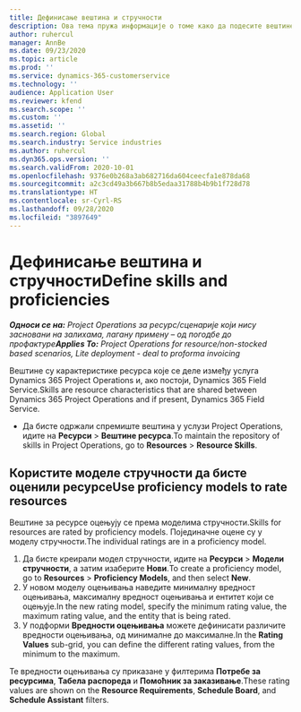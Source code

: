 ```yaml
---
title: Дефинисање вештина и стручности
description: Ова тема пружа информације о томе како да подесите вештине и моделе стручности за оцену ресурса.
author: ruhercul
manager: AnnBe
ms.date: 09/23/2020
ms.topic: article
ms.prod: ''
ms.service: dynamics-365-customerservice
ms.technology: ''
audience: Application User
ms.reviewer: kfend
ms.search.scope: ''
ms.custom: ''
ms.assetid: ''
ms.search.region: Global
ms.search.industry: Service industries
ms.author: ruhercul
ms.dyn365.ops.version: ''
ms.search.validFrom: 2020-10-01
ms.openlocfilehash: 9376e0b268a3ab682716da604ceecfa1e878da68
ms.sourcegitcommit: a2c3cd49a3b667b8b5edaa31788b4b9b1f728d78
ms.translationtype: HT
ms.contentlocale: sr-Cyrl-RS
ms.lasthandoff: 09/28/2020
ms.locfileid: "3897649"
---
```

# <a name="define-skills-and-proficiencies"></a><span data-ttu-id="89cc8-103">Дефинисање вештина и стручности</span><span class="sxs-lookup"><span data-stu-id="89cc8-103">Define skills and proficiencies</span></span>

<span data-ttu-id="89cc8-104">_**Односи се на:** Project Operations за ресурс/сценарије који нису засновани на залихама, лагану примену – од погодбе до профактуре_</span><span class="sxs-lookup"><span data-stu-id="89cc8-104">_**Applies To:** Project Operations for resource/non-stocked based scenarios, Lite deployment - deal to proforma invoicing_</span></span>

<span data-ttu-id="89cc8-105">Вештине су карактеристике ресурса које се деле између услуга Dynamics 365 Project Operations и, ако постоји, Dynamics 365 Field Service.</span><span class="sxs-lookup"><span data-stu-id="89cc8-105">Skills are resource characteristics that are shared between Dynamics 365 Project Operations and if present, Dynamics 365 Field Service.</span></span> 

- <span data-ttu-id="89cc8-106">Да бисте одржали спремиште вештина у услузи Project Operations, идите на **Ресурси** \> **Вештине ресурса**.</span><span class="sxs-lookup"><span data-stu-id="89cc8-106">To maintain the repository of skills in Project Operations, go to **Resources** \> **Resource Skills**.</span></span> 

## <a name="use-proficiency-models-to-rate-resources"></a><span data-ttu-id="89cc8-107">Користите моделе стручности да бисте оценили ресурсе</span><span class="sxs-lookup"><span data-stu-id="89cc8-107">Use proficiency models to rate resources</span></span>

<span data-ttu-id="89cc8-108">Вештине за ресурсе оцењују се према моделима стручности.</span><span class="sxs-lookup"><span data-stu-id="89cc8-108">Skills for resources are rated by proficiency models.</span></span> <span data-ttu-id="89cc8-109">Појединачне оцене су у моделу стручности.</span><span class="sxs-lookup"><span data-stu-id="89cc8-109">The individual ratings are in a proficiency model.</span></span> 

1. <span data-ttu-id="89cc8-110">Да бисте креирали модел стручности, идите на **Ресурси** \> **Модели стручности**, а затим изаберите **Нови**.</span><span class="sxs-lookup"><span data-stu-id="89cc8-110">To create a proficiency model, go to **Resources** \> **Proficiency Models**, and then select **New**.</span></span>
2. <span data-ttu-id="89cc8-111">У новом моделу оцењивања наведите минималну вредност оцењивања, максималну вредност оцењивања и ентитет који се оцењује.</span><span class="sxs-lookup"><span data-stu-id="89cc8-111">In the new rating model, specify the minimum rating value, the maximum rating value, and the entity that is being rated.</span></span>
3. <span data-ttu-id="89cc8-112">У подформи **Вредности оцењивања** можете дефинисати различите вредности оцењивања, од минималне до максималне.</span><span class="sxs-lookup"><span data-stu-id="89cc8-112">In the **Rating Values** sub-grid, you can define the different rating values, from the minimum to the maximum.</span></span>


<span data-ttu-id="89cc8-113">Те вредности оцењивања су приказане у филтерима **Потребе за ресурсима**, **Табела распореда** и **Помоћник за заказивање**.</span><span class="sxs-lookup"><span data-stu-id="89cc8-113">These rating values are shown on the **Resource Requirements**, **Schedule Board**, and **Schedule Assistant** filters.</span></span>
